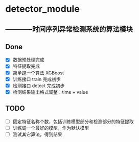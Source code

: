 # detector_module 
## ————时间序列异常检测系统的算法模块

## Done
- [x] 数据预处理完成
- [x] 特征提取完成
- [x] 简单跑一个算法 XGBoost
- [x] 训练接口 train 完成初步
- [x] 检测接口 detect 完成初步
- [x] 检测结果输出格式调整：time + value

## TODO

- [ ] 固定特征名称个数，包括训练模型部分和检测部分的特征提取
- [ ] 训练调一个最好的模型，作为默认模型
- [ ] 测试其它算法，得到结果
